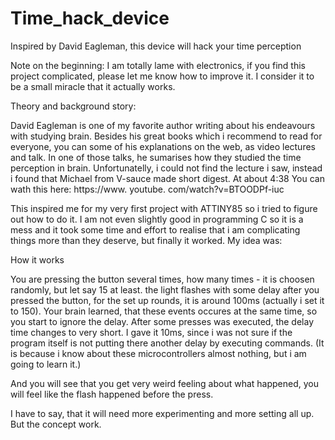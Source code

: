 # Time_hack_device
Inspired by David Eagleman, this device will hack your time perception

Note on the beginning: I am totally lame with electronics, if you find this project complicated, please let me know how to improve it. I consider it to be a small miracle that it actually works.

Theory and background story:

David Eagleman is one of my favorite author writing about his endeavours with studying brain.
Besides his great books which i recommend to read for everyone, you can some of his explanations on the web, as video lectures and talk.
In one of those talks, he sumarises how they studied the time perception in brain. Unfortunatelly, i could not find the lecture i saw, instead i found that Michael from V-sauce made short digest. At about 4:38 You can wath this here:
https://www. youtube. com/watch?v=BTOODPf-iuc

This inspired me for my very first project with ATTINY85 so i tried to figure out how to do it.
I am not even slightly good in programming C so it is a mess and it took some time and effort to realise that i am complicating things more than they deserve, but finally it worked. My idea was:

How it works

You are pressing the button several times,
how many times - it is choosen randomly, but let say 15 at least.
the light flashes with some delay after you pressed the button, for the set up rounds, it is around 100ms (actually i set it to 150).
Your brain learned, that these events occures at the same time, so you start to ignore the delay.
After some presses was executed, the delay time changes to very short. I gave it 10ms, since i was not sure if the program itself is not
putting there another delay by executing commands. (It is because i know about these microcontrollers almost nothing, but i am going to learn it.)

And you will see that you get very weird feeling about what happened, you will feel like the flash happened before the press.

I have to say, that it will need more experimenting and more setting all up. But the concept work.


